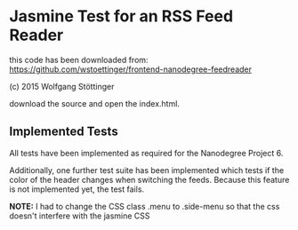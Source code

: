 # Jasmine Test for an RSS Feed Reader

this code has been downloaded from: https://github.com/wstoettinger/frontend-nanodegree-feedreader

(c) 2015 Wolfgang Stöttinger

download the source and open the index.html.


## Implemented Tests

All tests have been implemented as required for the Nanodegree Project 6. 

Additionally, one further test suite has been implemented which tests if the color of the header changes when switching the feeds. Because this feature is not implemented yet, the test fails.


**NOTE:** I had to change the CSS class .menu to .side-menu so that the css doesn't interfere with the jasmine CSS